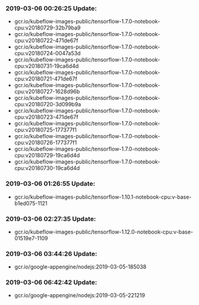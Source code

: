 ### 2019-03-06 00:26:25 Update:

- gcr.io/kubeflow-images-public/tensorflow-1.7.0-notebook-cpu:v20180729-32b79ba9
- gcr.io/kubeflow-images-public/tensorflow-1.7.0-notebook-cpu:v20180722-471de67f
- gcr.io/kubeflow-images-public/tensorflow-1.7.0-notebook-cpu:v20180724-0047a53d
- gcr.io/kubeflow-images-public/tensorflow-1.7.0-notebook-cpu:v20180731-19ca6d4d
- gcr.io/kubeflow-images-public/tensorflow-1.7.0-notebook-cpu:v20180721-471de67f
- gcr.io/kubeflow-images-public/tensorflow-1.7.0-notebook-cpu:v20180727-1628d96b
- gcr.io/kubeflow-images-public/tensorflow-1.7.0-notebook-cpu:v20180720-3d099b9a
- gcr.io/kubeflow-images-public/tensorflow-1.7.0-notebook-cpu:v20180723-471de67f
- gcr.io/kubeflow-images-public/tensorflow-1.7.0-notebook-cpu:v20180725-177377f1
- gcr.io/kubeflow-images-public/tensorflow-1.7.0-notebook-cpu:v20180726-177377f1
- gcr.io/kubeflow-images-public/tensorflow-1.7.0-notebook-cpu:v20180729-19ca6d4d
- gcr.io/kubeflow-images-public/tensorflow-1.7.0-notebook-cpu:v20180730-19ca6d4d
### 2019-03-06 01:26:55 Update:

- gcr.io/kubeflow-images-public/tensorflow-1.10.1-notebook-cpu:v-base-b1ed075-1121
### 2019-03-06 02:27:35 Update:

- gcr.io/kubeflow-images-public/tensorflow-1.12.0-notebook-cpu:v-base-01519e7-1109
### 2019-03-06 03:44:26 Update:

- gcr.io/google-appengine/nodejs:2019-03-05-185038
### 2019-03-06 06:42:42 Update:

- gcr.io/google-appengine/nodejs:2019-03-05-221219
